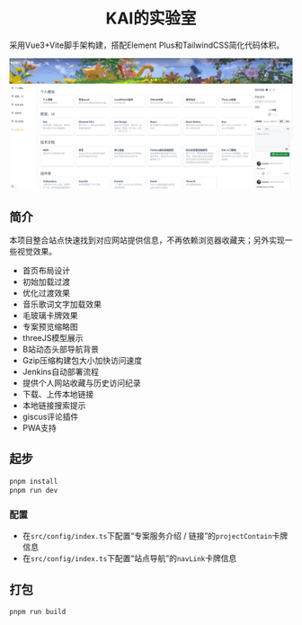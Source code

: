 <div><h1 align="center">KAI的实验室</h1></div></div>

采用Vue3+Vite脚手架构建，搭配Element Plus和TailwindCSS简化代码体积。

![image-20240710142802043](https://raw.githubusercontent.com/fenglekai/image-bed/master/image-20240710142802043.png)

## 简介

本项目整合站点快速找到对应网站提供信息，不再依赖浏览器收藏夹；另外实现一些视觉效果。

- 首页布局设计
- 初始加载过渡
- 优化过渡效果
- 音乐歌词文字加载效果
- 毛玻璃卡牌效果
- 专案预览缩略图
- threeJS模型展示
- B站动态头部导航背景
- Gzip压缩构建包大小加快访问速度
- Jenkins自动部署流程
- 提供个人网站收藏与历史访问纪录
- 下载、上传本地链接
- 本地链接搜索提示
- giscus评论插件
- PWA支持



## 起步

```
pnpm install
pnpm run dev
```

### 配置

- 在`src/config/index.ts`下配置“专案服务介绍 / 链接”的`projectContain`卡牌信息
- 在`src/config/index.ts`下配置“站点导航”的`navLink`卡牌信息

## 打包

```
pnpm run build
```
